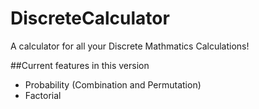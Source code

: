 # DiscreteCalculator
A calculator for all your Discrete Mathmatics Calculations!

##Current features in this version
- Probability (Combination and Permutation)
- Factorial
